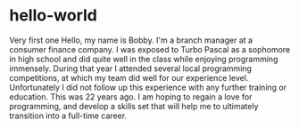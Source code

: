 # hello-world
Very first one
Hello, my name is Bobby.  I'm a branch manager at a consumer finance company.  I was exposed to Turbo Pascal as a sophomore in high school and did quite well in the class while enjoying programming immensely.  During that year I attended several local programming competitions, at which my team did well for our experience level.  Unfortunately I did not follow up this experience with any further training or education.  This was 22 years ago.  I am hoping to regain a love for programming, and develop a skills set that will help me to ultimately transition into a full-time career.
